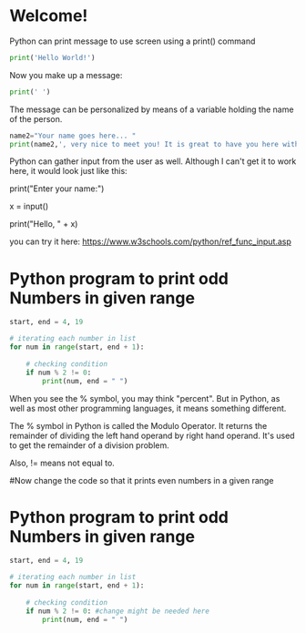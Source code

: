 # Welcome!

Python can print message to use screen using a print() command

```python runnable
print('Hello World!')
```

Now you make up a message:

```python runnable
print(' ')
```

The message can be personalized by means of a variable holding the name of the person.

```python runnable
name2="Your name goes here... "
print(name2,', very nice to meet you! It is great to have you here with us today!')
```

Python can gather input from the user as well. Although I can't get it to work here, it would look just like this:

print("Enter your name:")

x = input()

print("Hello, " + x)

you can try it here: https://www.w3schools.com/python/ref_func_input.asp

# Python program to print odd Numbers in given range
```python runnable
start, end = 4, 19

# iterating each number in list
for num in range(start, end + 1):
	
	# checking condition
	if num % 2 != 0:
		print(num, end = " ")
```

When you see the % symbol, you may think "percent". But in Python, as well as most other programming languages, it means something different.

The % symbol in Python is called the Modulo Operator. It returns the remainder of dividing the left hand operand by right hand operand. It's used to get the remainder of a division problem.

Also, != means not equal to.

#Now change the code so that it prints even numbers in a given range
# Python program to print odd Numbers in given range
```python runnable
start, end = 4, 19

# iterating each number in list
for num in range(start, end + 1):
	
	# checking condition
	if num % 2 != 0: #change might be needed here
		print(num, end = " ")
```
